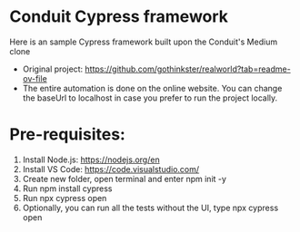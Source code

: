 # Conduit Cypress framework
Here is an sample Cypress framework built upon the Conduit's Medium clone
* Original project: https://github.com/gothinkster/realworld?tab=readme-ov-file
* The entire automation is done on the online website. You can change the baseUrl to localhost in case you prefer to run the project locally.

# Pre-requisites:
1. Install Node.js: https://nodejs.org/en
2. Install VS Code: https://code.visualstudio.com/
3. Create new folder, open terminal and enter npm init -y
4. Run npm install cypress
5. Run npx cypress open
6. Optionally, you can run all the tests without the UI, type npx cypress open
